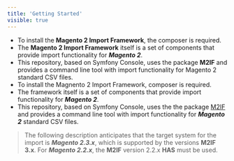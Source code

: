 ```yaml
---
title: 'Getting Started'
visible: true
---
```


* To install the **Magento 2 Import Framework**, the composer is required. 
* The **Magento 2 Import Framework** itself is a set of components that provide import functionality for ***Magento 2***. 
* This repository, based on Symfony Console, uses the package **M2IF** and provides a command line tool with import functionality for Magento 2 standard CSV files.
* To install the Magnento 2 Import Framework, composer is required. 
* The framework itself is a set of components that provide import functionality for ***Magento 2***. 
* This repository, based on Symfony Console, uses the the package [M2IF](https://github.com/techdivision/import) and provides a command line tool with import functionality for ***Magento 2*** standard CSV files.

 
> The following description anticipates that the target system for the import is ***Magento 2.3.x***,  which is supported by the versions **M2IF 3.x**. For ***Magento 2.2.x***, the **M2IF** version 2.2.x **HAS** must be used.